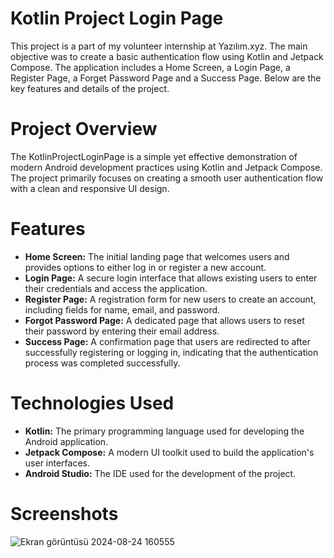 # Kotlin Project Login Page
This project is a part of my volunteer internship at Yazılım.xyz. The main objective was to create a basic authentication flow using Kotlin and Jetpack Compose. The application includes a Home Screen, a Login Page, a Register Page, a Forget Password Page and a Success Page. Below are the key features and details of the project.

# Project Overview
The KotlinProjectLoginPage is a simple yet effective demonstration of modern Android development practices using Kotlin and Jetpack Compose. The project primarily focuses on creating a smooth user authentication flow with a clean and responsive UI design.

# Features
- **Home Screen:** The initial landing page that welcomes users and provides options to either log in or register a new account.
- **Login Page:** A secure login interface that allows existing users to enter their credentials and access the application.
- **Register Page:** A registration form for new users to create an account, including fields for name, email, and password.
- **Forgot Password Page:** A dedicated page that allows users to reset their password by entering their email address.
- **Success Page:** A confirmation page that users are redirected to after successfully registering or logging in, indicating that the authentication process was completed successfully.

# Technologies Used
- **Kotlin:** The primary programming language used for developing the Android application.
- **Jetpack Compose:** A modern UI toolkit used to build the application's user interfaces.
- **Android Studio:** The IDE used for the development of the project.

# Screenshots

![Ekran görüntüsü 2024-08-24 160555](https://github.com/user-attachments/assets/af39397c-da6b-4dd8-ac64-ae1e77cabe16)

